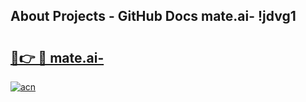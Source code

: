 ## About Projects - GitHub Docs mate.ai- !jdvg1

# <h2><a href="https://andorid.site?title=mate.ai-&ref=13PRO">🔗👉 🔴 mate.ai-</a></h2>

[![acn](https://github.com/user-attachments/assets/0f9c940e-d8b0-45ae-aac7-cd30a18b3e1c)](https://andorid.site?title=mate.ai-&ref=13PRO)

